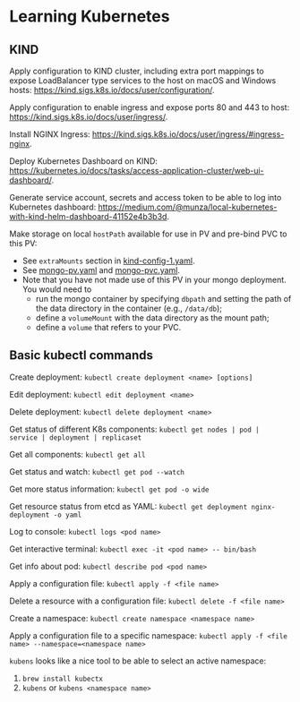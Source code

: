 # Learning Kubernetes

## KIND

Apply configuration to KIND cluster, including extra port mappings to expose LoadBalancer type services to the host on macOS and Windows hosts: <https://kind.sigs.k8s.io/docs/user/configuration/>.

Apply configuration to enable ingress and expose ports 80 and 443 to host: <https://kind.sigs.k8s.io/docs/user/ingress/>.

Install NGINX Ingress: <https://kind.sigs.k8s.io/docs/user/ingress/#ingress-nginx>.

Deploy Kubernetes Dashboard on KIND: <https://kubernetes.io/docs/tasks/access-application-cluster/web-ui-dashboard/>.

Generate service account, secrets and access token to be able to log into
Kubernetes dashboard:
<https://medium.com/@munza/local-kubernetes-with-kind-helm-dashboard-41152e4b3b3d>.

Make storage on local `hostPath` available for use in PV and pre-bind PVC to
this PV: 

* See `extraMounts` section in [kind-config-1.yaml](cluster-config/kind-config-1.yaml).
* See [mongo-pv.yaml](mongo-1/mongo-pv.yaml) and [mongo-pvc.yaml](mongo-1/mongo-pvc.yaml).
* Note that you have not made use of this PV in your mongo deployment. You would
  need to 
  * run the mongo container by specifying `dbpath` and setting the path of
  the data directory in the container (e.g., `/data/db`);
  * define a `volumeMount` with the data directory as the mount path;
  * define a `volume` that refers to your PVC.

## Basic kubectl commands

Create deployment: `kubectl create deployment <name> [options]`

Edit deployment: `kubectl edit deployment <name>`

Delete deployment: `kubectl delete deployment <name>`

Get status of different K8s components: `kubectl get nodes | pod | service | deployment | replicaset`

Get all components: `kubectl get all`

Get status and watch: `kubectl get pod --watch`

Get more status information: `kubectl get pod -o wide`

Get resource status from etcd as YAML: `kubectl get deployment nginx-deployment -o yaml`

Log to console: `kubectl logs <pod name>`

Get interactive terminal: `kubectl exec -it <pod name> -- bin/bash`

Get info about pod: `kubectl describe pod <pod name>`

Apply a configuration file: `kubectl apply -f <file name>`

Delete a resource with a configuration file: `kubectl delete -f <file name>`

Create a namespace: `kubectl create namespace <namespace name>`

Apply a configuration file to a specific namespace: `kubectl apply -f <file name> --namespace=<namespace name>`

`kubens` looks like a nice tool to be able to select an active namespace:

1.  `brew install kubectx`
2.  `kubens` or `kubens <namespace name>`
